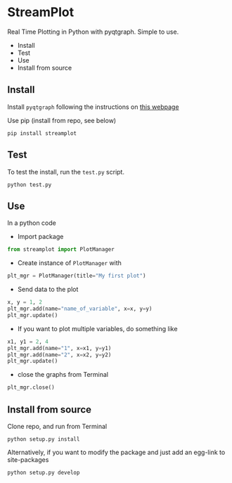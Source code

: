 # StreamPlot

Real Time Plotting in Python with pyqtgraph.
Simple to use.

<!-- MarkdownTOC -->

- Install
- Test
- Use
- Install from source

<!-- /MarkdownTOC -->


## Install

Install `pyqtgraph` following the instructions on [this webpage](http://www.pyqtgraph.org)

Use pip (install from repo, see below)
```
pip install streamplot
```

## Test

To test the install, run the `test.py` script.

```
python test.py
```

## Use

In a python code

- Import package  
```python
from streamplot import PlotManager
```
- Create instance of `PlotManager` with
```python
plt_mgr = PlotManager(title="My first plot")
```
- Send data to the plot
```python
x, y = 1, 2
plt_mgr.add(name="name_of_variable", x=x, y=y)
plt_mgr.update()
```
- If you want to plot multiple variables, do something like
```python
x1, y1 = 2, 4
plt_mgr.add(name="1", x=x1, y=y1)
plt_mgr.add(name="2", x=x2, y=y2)
plt_mgr.update()
```
- close the graphs from Terminal
```python
plt_mgr.close()
```

## Install from source

Clone repo, and run from Terminal

```
python setup.py install
```

Alternatively, if you want to modify the package and just add an egg-link to site-packages

```
python setup.py develop
```




